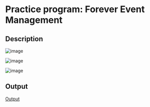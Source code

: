 # Practice program: Forever Event Management

## Description

![image](https://github.com/Tan12d/PWC_Responsive_Web_Designing/assets/100254217/5bf4063c-d696-448e-9f1d-14cf6bab34eb)

![image](https://github.com/Tan12d/PWC_Responsive_Web_Designing/assets/100254217/76912d23-3053-451e-88a6-c867fa155927)

![image](https://github.com/Tan12d/PWC_Responsive_Web_Designing/assets/100254217/55ada9d5-f077-469f-828b-d364eafb651b)

## Output

[Output](https://tan12d.github.io/PWC_Responsive_Web_Designing/1.%20HTML/Code/5.%20Forever%20Event%20Management/index.html)
